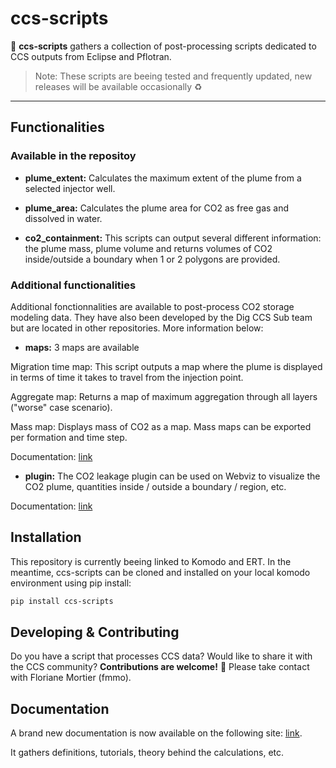 # ccs-scripts

:scroll: **ccs-scripts** gathers a collection of post-processing scripts dedicated to CCS outputs from Eclipse and Pflotran.

>Note: These scripts are beeing tested and frequently updated, new releases will be available occasionally :recycle:


---
## Functionalities

### Available in the repositoy

- **plume_extent:** Calculates the maximum extent of the plume from a selected injector well. 

- **plume_area:** Calculates the plume area for CO2 as free gas and dissolved in water.

- **co2_containment:** This scripts can output several different information: the plume mass, plume volume and returns volumes of CO2 inside/outside a boundary when 1 or 2 polygons are provided. 

### Additional functionalities
Additional fonctionnalities are available to post-process CO2 storage modeling data. They have also been developed by the Dig CCS Sub team but are located in other repositories. More information below: 

- **maps:** 3 maps are available

Migration time map: This script outputs a map where the plume is displayed in terms of time it takes to travel from the injection point. 

Aggregate map: Returns a map of maximum aggregation through all layers ("worse" case scenario).

Mass map: Displays mass of CO2 as a map. Mass maps can be exported per formation and time step. 

Documentation: [link](https://fmu-docs.equinor.com/docs/ert/reference/configuration/forward_model.html#GRID3D_MIGRATION_TIME)

- **plugin:** The CO2 leakage plugin can be used on Webviz to visualize the CO2 plume, quantities inside / outside a boundary / region, etc. 

Documentation: [link](https://equinor.github.io/webviz-subsurface/#/webviz-subsurface?id=co2leakage)



## Installation 

This repository is currently beeing linked to Komodo and ERT. In the meantime, ccs-scripts can be cloned and installed on your local komodo environment using pip install:

```sh
pip install ccs-scripts
```

## Developing & Contributing

Do you have a script that processes CCS data? Would like to share it with the CCS community? **Contributions are welcome!** :star_struck: Please take contact with Floriane Mortier (fmmo).

## Documentation

A brand new documentation is now available on the following site: [link](https://fmu-for-ccs.radix.equinor.com). 

It gathers definitions, tutorials, theory behind the calculations, etc. 
